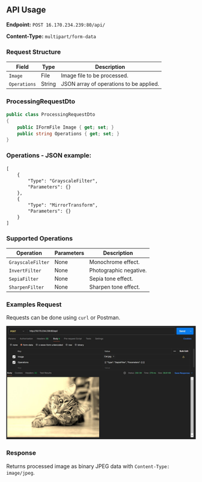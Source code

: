 ## API Usage

**Endpoint:** `POST 16.170.234.239:80/api/`

**Content-Type:** `multipart/form-data`

### Request Structure

| Field | Type | Description |
|-------|------|-------------|
| `Image` | File | Image file to be processed. |
| `Operations` | String | JSON array of operations to be applied. |

### ProcessingRequestDto

```C#
public class ProcessingRequestDto
{
    public IFormFile Image { get; set; }
    public string Operations { get; set; }
}
```

### Operations - JSON example:
```
[
    {
        "Type": "GrayscaleFilter",
        "Parameters": {}
    },
    {
        "Type": "MirrorTransform",
        "Parameters": {}
    }
]

```

### Supported Operations

| Operation | Parameters | Description |
|-----------|------------|-------------|
| `GrayscaleFilter` | None | Monochrome effect. |
| `InvertFilter` | None | Photographic negative. |
| `SepiaFilter` | None | Sepia tone effect. |
| `SharpenFilter` | None | Sharpen tone effect. |


### Examples Request

Requests can be done using `curl` or Postman.

![Postman Usage](Assets/Images/PostmanUsage.JPG)

### Response

Returns processed image as binary JPEG data with `Content-Type: image/jpeg`.